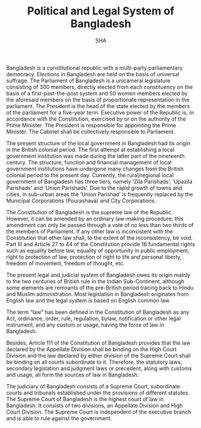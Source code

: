 ﻿---
layout: post
title:  "Political and Legal System of Bangladesh"
author: SHA
categories: [ company-law, income-tax]
image: "/assets/images/17.jpg"
---

Bangladesh is a constitutional republic with a multi-party parliamentary democracy. Elections
in Bangladesh are held on the basis of universal suffrage. The Parliament of Bangladesh is a
unicameral legislature consisting of 300 members, directly elected from each constituency on the basis of
a first-past-the-post system and 50 women members elected by the aforesaid members on the basis of proportionate representation in
the parliament. The President is the head of the state elected by the members of the parliament for a
five-year term. Executive power of the Republic is, in accordance with the Constitution, exercised by or on
the authority of the Prime Minister. The President is responsible for appointing the Prime Minister.
The Cabinet shall be collectively responsible to Parliament.

The present structure of the local government in Bangladesh had its origin in the British colonial period.
The first attempt at establishing a local government institution was made during the latter part of the
nineteenth century. The structure, function and financial management of local government institutions have
undergone many changes from the British colonial period to the present day. Currently, the rural/regional
local government of Bangladesh has three tiers, namely ‘Zila Parishads’, ‘Upazila Parishads’ and ‘Union
Parishads’. Due to the rapid growth of towns and cities, in sub-urban areas the ‘Union Parishad’ is
frequently replaced by the Municipal Corporations (Pourashava) and City Corporations.

The Constitution of Bangladesh is the supreme law of the Republic. However, it can be amended by an
ordinary law-making procedure; this amendment can only be passed through a vote of no less than two
thirds of the members of Parliament. If any other law is inconsistent with the Constitution that other
law shall, to the extent of the inconsistency, be void. Part III and Article 27 to 44 of the Constitution
provide 18 fundamental rights such as equality before law, equality of opportunity in public employment,
right to protection of law, protection of right to life and personal liberty, freedom of movement, freedom of thought, etc.

The present legal and judicial system of Bangladesh owes its origin mainly to the two centuries of British rule in
the Indian Sub-Continent, although some elements are remnants of the pre-British period tracing back to
Hindu and Muslim administration. Most legislation in Bangladesh originates from English law and the legal system is based on English common law.

The term “law” has been defined in the Constitution of Bangladesh as any Act, ordinance, order, rule,
regulation, bylaw, notification or other legal instrument, and any custom or usage, having the force of law in Bangladesh.

Besides, Article 111 of the Constitution of Bangladesh provides that the law declared by the Appellate Division shall be binding
on the High Court Division and the law declared by either division of the Supreme Court shall be
binding on all courts subordinate to it. Therefore, the statutory laws, secondary legislation and judgment
laws or precedent, along with customs and usage, all form the sources of law in Bangladesh.

The judiciary of Bangladesh consists of a Supreme Court, subordinate courts and tribunals established
under the provisions of different statutes. The Supreme Court of Bangladesh is the highest court of
law in Bangladesh. It consists of two divisions, an Appellate Division and High Court Division. The Supreme
Court is independent of the executive branch and is able to rule against the government. 
















